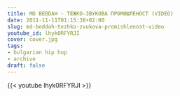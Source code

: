 ```yaml
---
title: MD BEDDAH - ТЕЖКО-ЗВУКОВА ПРОМИШЛЕНОСТ (VIDEO)
date: 2011-11-11T01:15:38+02:00
slug: md-beddah-tezhko-zvukova-promishlenost-video
youtube_id: lhyk0RFYRJI
cover: cover.jpg
tags:
- bulgarian hip hop
- archive
draft: false
---
```


{{< youtube lhyk0RFYRJI >}}
